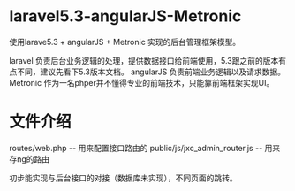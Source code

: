 # laravel5.3-angularJS-Metronic
使用larave5.3 + angularJS + Metronic 实现的后台管理框架模型。

laravel 负责后台业务逻辑的处理，提供数据接口给前端使用，5.3跟之前的版本有点不同，建议先看下5.3版本文档。
angularJS 负责前端业务逻辑以及请求数据。
Metronic 作为一名phper并不懂得专业的前端技术，只能靠前端框架实现UI。

# 文件介绍
routes/web.php  -- 用来配置接口路由的
public/js/jxc_admin_router.js -- 用来存ng的路由

初步能实现与后台接口的对接（数据库未实现），不同页面的跳转。